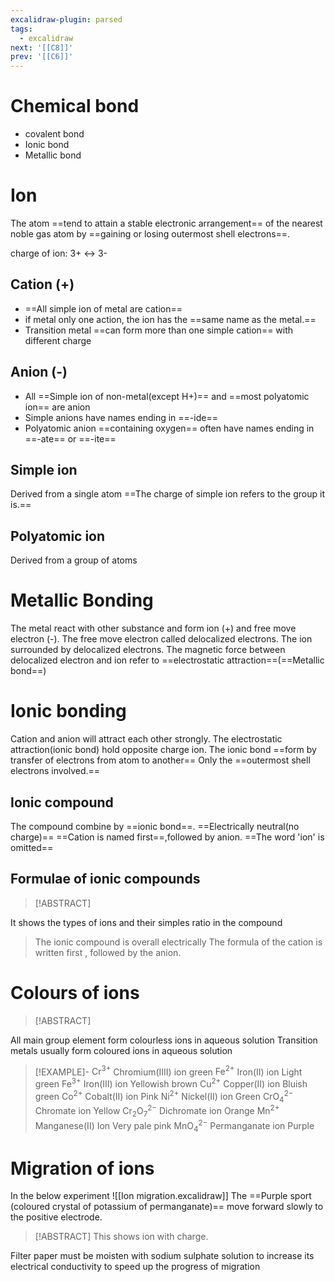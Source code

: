 ```yaml
---
excalidraw-plugin: parsed
tags:
  - excalidraw
next: '[[C8]]'
prev: '[[C6]]'
---
```


# Chemical bond
- covalent bond 
- Ionic bond 
- Metallic bond
# Ion
The atom ==tend to attain a stable electronic arrangement== of the nearest noble gas atom by ==gaining or losing outermost shell electrons==.


charge of ion: 3+ ↔ 3-
## Cation (+)
- ==All simple ion of metal are cation==
- if metal only one action, the ion has the ==same name as the metal.==
- Transition metal ==can form more than one simple cation== with different charge
## Anion (-)
- All ==Simple ion of non-metal(except H+)== and ==most polyatomic ion== are anion 
- Simple anions have names ending in ==-ide==
- Polyatomic anion ==containing oxygen== often have names ending in ==-ate== or ==-ite==
## Simple ion
Derived from a single atom
==The charge of simple ion refers to the group it is.==
## Polyatomic ion
Derived from a group of atoms


# Metallic Bonding
The metal react with other substance and form ion (+) and free move electron (-).
The free move electron called delocalized electrons. The ion surrounded by delocalized electrons.
The magnetic force between delocalized electron and ion refer to ==electrostatic attraction==(==Metallic bond==)

# Ionic bonding
Cation and anion will attract each other strongly. The electrostatic attraction(ionic bond) hold opposite charge ion.
The ionic bond ==form by transfer of electrons from atom to another==
Only the ==outermost shell electrons involved.==
## Ionic compound
The compound combine by ==ionic bond==.
==Electrically neutral(no charge)==
==Cation is named first==,followed by anion. ==The word 'ion' is omitted==





## Formulae of ionic compounds 
> [!ABSTRACT]
> 
It shows the types of ions and their simples ratio in the compound  
>The ionic compound is overall electrically 
The formula of the cation is written first , followed by the anion.


# Colours of ions

> [!ABSTRACT]
> 
All main group element form colourless ions in aqueous solution
Transition metals usually form coloured ions in aqueous solution


> [!EXAMPLE]-
$\displaystyle \text{Cr}^{3+}$ Chromium(IIII) ion green
$\displaystyle \text{Fe}^{2+}$ Iron(II) ion Light green
$\displaystyle \text{Fe}^{3+}$ Iron(III) ion Yellowish brown
$\displaystyle \text{Cu}^{2+}$ Copper(II) ion Bluish green
$\displaystyle \text{Co}^{2+}$ Cobalt(II) ion Pink
$\displaystyle \text{Ni}^{2+}$ Nickel(II) ion Green
$\displaystyle \text{CrO}^{2-}_{4}$ Chromate ion Yellow
$\displaystyle\text{Cr}_{2}\text{O}_{7}^{2-}$ Dichromate ion Orange
$\displaystyle\text{Mn}^{2+}$ Manganese(II) Ion Very pale pink
$\displaystyle\text{MnO}^{2-}_{4}$ Permanganate ion Purple

# Migration of ions

In the below experiment 
![[Ion migration.excalidraw]]
The ==Purple sport (coloured crystal of potassium of permanganate)== move forward slowly to the positive electrode. 
> [!ABSTRACT]
> This shows ion with charge.

Filter paper must be moisten with sodium sulphate solution to increase its electrical conductivity to speed up the progress of migration

